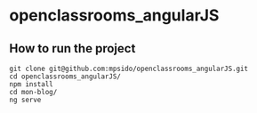 # openclassrooms_angularJS

## How to run the project

    git clone git@github.com:mpsido/openclassrooms_angularJS.git
    cd openclassrooms_angularJS/
    npm install
    cd mon-blog/
    ng serve

